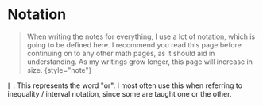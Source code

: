 # Notation

> When writing the notes for everything, I use a lot of notation, which is going to be defined here.
I recommend you read this page before continuing on to any other math pages, as it should aid in understanding.
As my writings grow longer, this page will increase in size.
{style="note"}

$\|$
: This represents the word "or".
I most often use this when referring to inequality / interval notation, since some are taught one or the other.